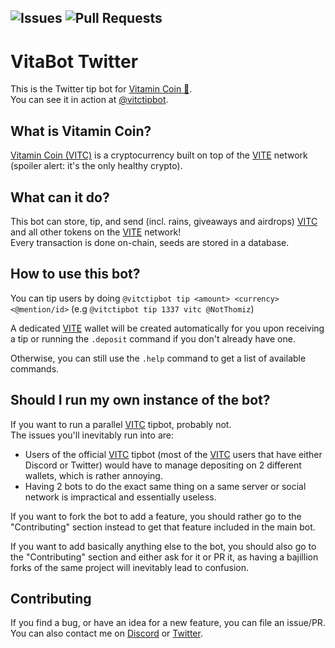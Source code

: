 ![Issues](https://img.shields.io/github/issues-raw/JeanOUINA/VitaBot)
![Pull Requests](https://img.shields.io/github/issues-pr-raw/JeanOUINA/VitaBot)
---
# VitaBot Twitter
This is the Twitter tip bot for [Vitamin Coin 💊](https://vitamincoin.org). 
<br>
You can see it in action at [@vitctipbot](https://twitter.com/vitctipbot).

## What is Vitamin Coin?
[Vitamin Coin (VITC)](https://vitamincoin.org) is a cryptocurrency built on top of the [VITE](https://www.vite.org/) network (spoiler alert: it's the only healthy crypto).


## What can it do?
This bot can store, tip, and send (incl. rains, giveaways and airdrops) [VITC](https://vitamincoin.org) and all other tokens on the [VITE](https://www.vite.org/) network!
<br>
Every transaction is done on-chain, seeds are stored in a database.

## How to use this bot?

You can tip users by doing `@vitctipbot tip <amount> <currency> <@mention/id>` (e.g `@vitctipbot tip 1337 vitc @NotThomiz`)

A dedicated [VITE](https://www.vite.org/) wallet will be created automatically for you upon receiving a tip or running the `.deposit` command if you don't already have one.

Otherwise, you can still use the `.help` command to get a list of available commands.

## Should I run my own instance of the bot?
If you want to run a parallel [VITC](https://vitamincoin.org) tipbot, probably not.
<br>
The issues you'll inevitably run into are:
- Users of the official [VITC](https://vitamincoin.org) tipbot (most of the [VITC](https://vitamincoin.org) users that have either Discord or Twitter) would have to manage depositing on 2 different wallets, which is rather annoying.
- Having 2 bots to do the exact same thing on a same server or social network is impractical and essentially useless.

If you want to fork the bot to add a feature, you should rather go to the "Contributing" section instead to get that feature included in the main bot.

If you want to add basically anything else to the bot, you should also go to the "Contributing" section and either ask for it or PR it, as having a bajillion forks of the same project will inevitably lead to confusion.

## Contributing
If you find a bug, or have an idea for a new feature, you can file an issue/PR.
<br>
You can also contact me on [Discord](https://discord.com/users/696481194443014174) or [Twitter](https://twitter.com/@jen_wina).

